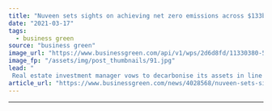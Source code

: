 ```yaml
---
title: "Nuveen sets sights on achieving net zero emissions across $133bn property portfolio"
date: "2021-03-17"
tags: 
  - business green
source: "business green"
image_url: "https://www.businessgreen.com/api/v1/wps/2d6d8fd/11330380-5c29-40fb-996a-ddf40e4c6d55/4/Nuveen-cube-berlin-185x114.jpg"
image_fp: "/assets/img/post_thumbnails/91.jpg"
lead: "
 Real estate investment manager vows to decarbonise its assets in line with global climate goals by developing net zero business plan for every building in its portfolio ..."
article_url: "https://www.businessgreen.com/news/4028568/nuveen-sets-sights-achieving-net-zero-emissions-usd133bn-property-portfolio"
---
```


---
